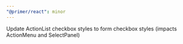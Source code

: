 ```yaml
---
"@primer/react": minor
---
```


Update ActionList checkbox styles to form checkbox styles (impacts ActionMenu and SelectPanel)
